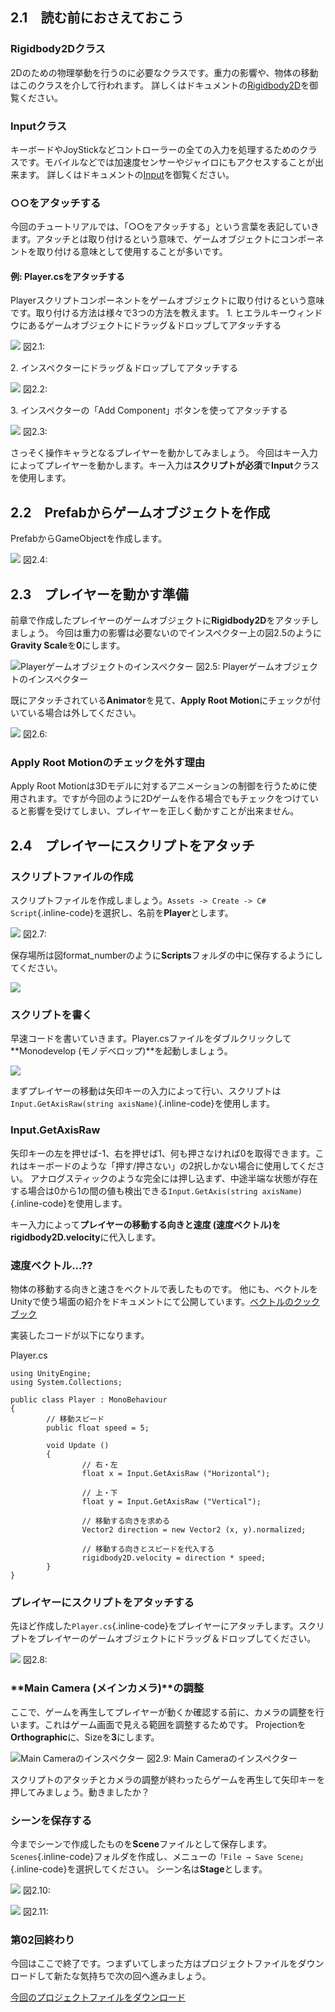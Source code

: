 <span id="h2-1"></span>2.1　読む前におさえておこう
--------------------------------------------------



### <span id="column-6"></span>Rigidbody2Dクラス

2Dのための物理挙動を行うのに必要なクラスです。重力の影響や、物体の移動はこのクラスを介して行われます。
詳しくはドキュメントの[Rigidbody2D](//docs-jp.unity3d.com/Documentation/ScriptReference/Rigidbody2D.html)を御覧ください。





### <span id="column-7"></span>Inputクラス

キーボードやJoyStickなどコントローラーの全ての入力を処理するためのクラスです。モバイルなどでは加速度センサーやジャイロにもアクセスすることが出来ます。
詳しくはドキュメントの[Input](//docs-jp.unity3d.com/Documentation/ScriptReference/Input.html)を御覧ください。





### <span id="column-8"></span>○○をアタッチする

今回のチュートリアルでは、「○○をアタッチする」という言葉を表記していきます。アタッチとは取り付けるという意味で、ゲームオブジェクトにコンポーネントを取り付ける意味として使用することが多いです。
#### <span id="h2-1-0-1"></span>例: Player.csをアタッチする

Playerスクリプトコンポーネントをゲームオブジェクトに取り付けるという意味です。取り付ける方法は様々で3つの方法を教えます。
1.
ヒエラルキーウィンドウにあるゲームオブジェクトにドラッグ＆ドロップしてアタッチする


![](images/game/02/script_attach_hierarchy.png)
図2.1:



2\. インスペクターにドラッグ＆ドロップしてアタッチする


![](images/game/02/script_attach_inspector.png)
図2.2:



3\. インスペクターの「Add Component」ボタンを使ってアタッチする


![](images/game/02/script_attach_add_component.png)
図2.3:





さっそく操作キャラとなるプレイヤーを動かしてみましょう。
今回はキー入力によってプレイヤーを動かします。キー入力は**スクリプトが必須**で**Input**クラスを使用します。

<span id="h2-2"></span>2.2　Prefabからゲームオブジェクトを作成
--------------------------------------------------------------

PrefabからGameObjectを作成します。



![](images/game/02/drag_prefab.png)
図2.4:



<span id="h2-3"></span>2.3　プレイヤーを動かす準備
--------------------------------------------------

前章で作成したプレイヤーのゲームオブジェクトに**Rigidbody2D**をアタッチしましょう。
今回は重力の影響は必要ないのでインスペクター上の図2.5のように**Gravity
Scale**を**0**にします。



![Playerゲームオブジェクトのインスペクター](images/game/02/rb2_gravity_zero.png)
図2.5: Playerゲームオブジェクトのインスペクター



既にアタッチされている**Animator**を見て、**Apply Root
Motion**にチェックが付いている場合は外してください。



![](images/game/02/anim_root_motion.png)
図2.6:





### <span id="column-9"></span>Apply Root Motionのチェックを外す理由

Apply Root
Motionは3Dモデルに対するアニメーションの制御を行うために使用されます。ですが今回のように2Dゲームを作る場合でもチェックをつけていると影響を受けてしまい、プレイヤーを正しく動かすことが出来ません。



<span id="h2-4"></span>2.4　プレイヤーにスクリプトをアタッチ
------------------------------------------------------------

### <span id="h2-4-1"></span>スクリプトファイルの作成

スクリプトファイルを作成しましょう。`Assets -> Create -> C# Script`{.inline-code}を選択し、名前を**Player**とします。



![](images/game/02/create_script.png)
図2.7:



保存場所は図format\_numberのように**Scripts**フォルダの中に保存するようにしてください。



![](images/game/02/create_player_cs.png)



### <span id="h2-4-2"></span>スクリプトを書く

早速コードを書いていきます。Player.csファイルをダブルクリックして**Monodevelop
(モノデベロップ)**を起動しましょう。



![](images/game/02/monodevelop.png)



まずプレイヤーの移動は矢印キーの入力によって行い、スクリプトは`Input.GetAxisRaw(string axisName)`{.inline-code}を使用します。



### <span id="column-10"></span>Input.GetAxisRaw

矢印キーの左を押せば-1、右を押せば1、何も押さなければ0を取得できます。これはキーボードのような「押す/押さない」の2択しかない場合に使用してください。
アナログスティックのような完全には押し込まず、中途半端な状態が存在する場合は0から1の間の値も検出できる`Input.GetAxis(string axisName)`{.inline-code}を使用します。



キー入力によって**プレイヤーの移動する向きと速度
(速度ベクトル)**を**rigidbody2D.velocity**に代入します。



### <span id="column-11"></span>速度ベクトル...??

物体の移動する向きと速さをベクトルで表したものです。
他にも、ベクトルをUnityで使う場面の紹介をドキュメントにて公開しています。[ベクトルのクックブック](//docs-jp.unity3d.com/Documentation/Manual/VectorCookbook.html)



実装したコードが以下になります。



Player.cs

``` {.source}
using UnityEngine;
using System.Collections;

public class Player : MonoBehaviour
{
        // 移動スピード
        public float speed = 5;

        void Update ()
        {
                // 右・左
                float x = Input.GetAxisRaw ("Horizontal");

                // 上・下
                float y = Input.GetAxisRaw ("Vertical");

                // 移動する向きを求める
                Vector2 direction = new Vector2 (x, y).normalized;

                // 移動する向きとスピードを代入する
                rigidbody2D.velocity = direction * speed;
        }
}
```



### <span id="h2-4-3"></span>プレイヤーにスクリプトをアタッチする

先ほど作成した`Player.cs`{.inline-code}をプレイヤーにアタッチします。スクリプトをプレイヤーのゲームオブジェクトにドラッグ＆ドロップしてください。



![](images/game/02/script_attach_scene.png)
図2.8:



### <span id="h2-4-4"></span>**Main Camera (メインカメラ)**の調整

ここで、ゲームを再生してプレイヤーが動くか確認する前に、カメラの調整を行います。これはゲーム画面で見える範囲を調整するためです。
Projectionを**Orthographic**に、Sizeを**3**にします。



![Main
Cameraのインスペクター](images/game/02/main_camera.png)
図2.9: Main Cameraのインスペクター



スクリプトのアタッチとカメラの調整が終わったらゲームを再生して矢印キーを押してみましょう。動きましたか？

### <span id="h2-4-5"></span>シーンを保存する

今までシーンで作成したものを**Scene**ファイルとして保存します。
`Scenes`{.inline-code}フォルダを作成し、メニューの`「File → Save Scene」`{.inline-code}を選択してください。
シーン名は**Stage**とします。



![](images/game/02/save_scene_menu.png)
図2.10:





![](images/game/02/saved_scene.png)
図2.11:



### 第02回終わり

今回はここで終了です。つまずいてしまった方はプロジェクトファイルをダウンロードして新たな気持ちで次の回へ進みましょう。

[今回のプロジェクトファイルをダウンロード](./project/game_02_ShootingGame.zip)
